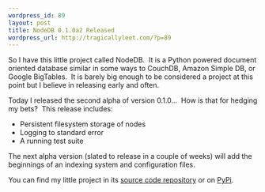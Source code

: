 ```yaml
--- 
wordpress_id: 89
layout: post
title: NodeDB 0.1.0a2 Released
wordpress_url: http://tragicallyleet.com/?p=89
---
```

So I have this little project called NodeDB.  It is a Python powered document oriented database similar in some ways to CouchDB, Amazon Simple DB, or Google BigTables.  It is barely big enough to be considered a project at this point but I believe in releasing early and often.

Today I released the second alpha of version 0.1.0...  How is that for hedging my bets?  This release includes:
<ul>
	<li>Persistent filesystem storage of nodes</li>
	<li>Logging to standard error</li>
	<li>A running test suite</li>
</ul>
The next alpha version (slated to release in a couple of weeks) will add the beginnings of an indexing system and configuration files.

You can find my little project in its <a href="http://code.tragicallyleet.com/hg/nodedb" target="_blank">source code repository</a> or on <a href="http://pypi.python.org/pypi/nodedb" target="_blank">PyPi</a>.
